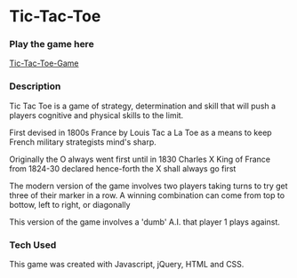 # Tic-Tac-Toe

### Play the game here

[Tic-Tac-Toe-Game](https://parryjos1.github.io/tic-tac-toe/)

### Description

Tic Tac Toe is a game of strategy, determination and skill that will push a players cognitive and physical skills to the limit.

First devised in 1800s France by Louis Tac a La Toe as a means to keep French military strategists mind's sharp. 

Originally the O always went first until in 1830 Charles X King of France from 1824-30 declared hence-forth the X shall always go first

The modern version of the game involves two players taking turns to try get three of their marker in a row. A winning combination can come from top to bottow, left to right, or diagonally

This version of the game involves a 'dumb' A.I. that player 1 plays against. 

### Tech Used

This game was created with Javascript, jQuery, HTML and CSS. 
